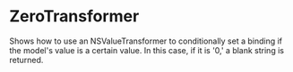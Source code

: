 ZeroTransformer
===============
Shows how to use an NSValueTransformer to conditionally set a binding if the model's value is a certain value. In this case, if it is '0,' a blank string is returned.
